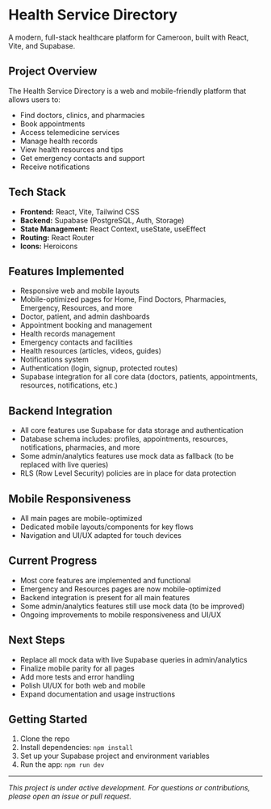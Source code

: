 # Health Service Directory

A modern, full-stack healthcare platform for Cameroon, built with React, Vite, and Supabase.

## Project Overview

The Health Service Directory is a web and mobile-friendly platform that allows users to:
- Find doctors, clinics, and pharmacies
- Book appointments
- Access telemedicine services
- Manage health records
- View health resources and tips
- Get emergency contacts and support
- Receive notifications

## Tech Stack
- **Frontend:** React, Vite, Tailwind CSS
- **Backend:** Supabase (PostgreSQL, Auth, Storage)
- **State Management:** React Context, useState, useEffect
- **Routing:** React Router
- **Icons:** Heroicons

## Features Implemented
- Responsive web and mobile layouts
- Mobile-optimized pages for Home, Find Doctors, Pharmacies, Emergency, Resources, and more
- Doctor, patient, and admin dashboards
- Appointment booking and management
- Health records management
- Emergency contacts and facilities
- Health resources (articles, videos, guides)
- Notifications system
- Authentication (login, signup, protected routes)
- Supabase integration for all core data (doctors, patients, appointments, resources, notifications, etc.)

## Backend Integration
- All core features use Supabase for data storage and authentication
- Database schema includes: profiles, appointments, resources, notifications, pharmacies, and more
- Some admin/analytics features use mock data as fallback (to be replaced with live queries)
- RLS (Row Level Security) policies are in place for data protection

## Mobile Responsiveness
- All main pages are mobile-optimized
- Dedicated mobile layouts/components for key flows
- Navigation and UI/UX adapted for touch devices

## Current Progress
- Most core features are implemented and functional
- Emergency and Resources pages are now mobile-optimized
- Backend integration is present for all main features
- Some admin/analytics features still use mock data (to be improved)
- Ongoing improvements to mobile responsiveness and UI/UX

## Next Steps
- Replace all mock data with live Supabase queries in admin/analytics
- Finalize mobile parity for all pages
- Add more tests and error handling
- Polish UI/UX for both web and mobile
- Expand documentation and usage instructions

## Getting Started
1. Clone the repo
2. Install dependencies: `npm install`
3. Set up your Supabase project and environment variables
4. Run the app: `npm run dev`

---

*This project is under active development. For questions or contributions, please open an issue or pull request.*
